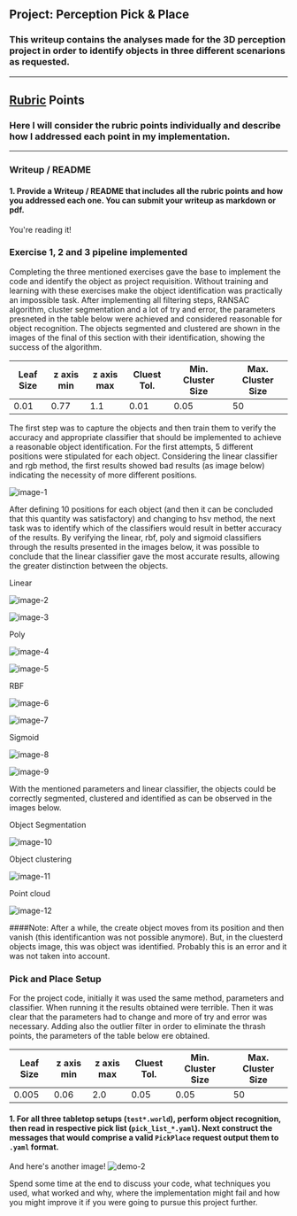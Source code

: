 ## Project: Perception Pick & Place
### This writeup contains the analyses made for the 3D perception project in order to identify objects in three different scenarions as requested.

---

## [Rubric](https://review.udacity.com/#!/rubrics/1067/view) Points
### Here I will consider the rubric points individually and describe how I addressed each point in my implementation.  

---
### Writeup / README

#### 1. Provide a Writeup / README that includes all the rubric points and how you addressed each one.  You can submit your writeup as markdown or pdf.  

You're reading it!

### Exercise 1, 2 and 3 pipeline implemented 

Completing the three mentioned exercises gave the base to implement the code and identify the object as project requisition. Without training and learning with these exercises make the object identification was practically an impossible task. After implementing all filtering steps, RANSAC algorithm, cluster segmentation and a lot of try and error, the parameters presneted in the table below were achieved and considered reasonable for object recognition. The objects segmented and clustered are shown in the images of the final of this section with their identification, showing the success of the algorithm.

Leaf Size | z axis min | z axis max | Cluest Tol. | Min. Cluster Size | Max. Cluster Size 
--- | --- | --- | --- | --- | ---
0.01 | 0.77 | 1.1 | 0.01 | 0.05 | 50 | 1500 

The first step was to capture the objects and then train them to verify the accuracy and appropriate classifier that should be implemented to achieve a reasonable object identification. For the first attempts, 5 different positions were stipulated for each object. Considering the linear classifier and rgb method, the first results showed bad results (as image below) indicating the necessity of more different positions. 

![image-1](https://github.com/gcrodriguez/3D-Perception-Project/blob/master/exercicio3_confusematrix_com_histogram_5capturas_rgb_linear.png)

After defining 10 positions for each object (and then it can be concluded that this quantity was satisfactory) and changing to hsv method, the next task was to identify which of the classifiers would result in better accuracy of the results. By verifying the linear, rbf, poly and sigmoid classifiers through the results presented in the images below, it was possible to conclude that the linear classifier gave the most accurate results, allowing the greater distinction between the objects.

Linear

![image-2](https://github.com/gcrodriguez/3D-Perception-Project/blob/master/exercicio3_confusematrix_com_histogram_10capturas_hsv_linear.png)

![image-3](https://github.com/gcrodriguez/3D-Perception-Project/blob/master/results_com_histogram_10capturas_hsv_linear.png)

Poly

![image-4](https://github.com/gcrodriguez/3D-Perception-Project/blob/master/exercicio3_confusematrix_com_histogram_10capturas_hsv_poly.png)

![image-5](https://github.com/gcrodriguez/3D-Perception-Project/blob/master/results_com_histogram_10capturas_hsv_poly.png)

RBF

![image-6](https://github.com/gcrodriguez/3D-Perception-Project/blob/master/exercicio3_confusematrix_com_histogram_10capturas_hsv_rbf.png)

![image-7](https://github.com/gcrodriguez/3D-Perception-Project/blob/master/results_com_histogram_10capturas_hsv_rbf.png)

Sigmoid

![image-8](https://github.com/gcrodriguez/3D-Perception-Project/blob/master/exercicio3_confusematrix_com_histogram_10capturas_hsv_sigmoid.png)

![image-9](https://github.com/gcrodriguez/3D-Perception-Project/blob/master/results_com_histogram_10capturas_hsv_sigmoid.png)

With the mentioned parameters and linear classifier, the objects could be correctly segmented, clustered and identified as can be observed in the images below.

Object Segmentation

![image-10](https://github.com/gcrodriguez/3D-Perception-Project/blob/master/object_recon.png)

Object clustering

![image-11](https://github.com/gcrodriguez/3D-Perception-Project/blob/master/object_recon_cluster.png)

Point cloud

![image-12](https://github.com/gcrodriguez/3D-Perception-Project/blob/master/point_cloud.png)

 ####Note: After a while, the create object moves from its position and then vanish (this identificantion was not possible anymore). But, in the cluesterd objects image, this was object was identified. Probably this is an error and it was not taken into account.

### Pick and Place Setup

For the project code, initially it was used the same method, parameters and classifier. When running it the results obtained were terrible. Then it was clear that the parameters had to change and more of try and error was necessary. Adding also the outlier filter in order to eliminate the thrash points, the parameters of the table below ere obtained.

Leaf Size | z axis min | z axis max | Cluest Tol. | Min. Cluster Size | Max. Cluster Size 
--- | --- | --- | --- | --- | ---
0.005 | 0.06 | 2.0 | 0.05 | 0.05 | 50 | 1500 








#### 1. For all three tabletop setups (`test*.world`), perform object recognition, then read in respective pick list (`pick_list_*.yaml`). Next construct the messages that would comprise a valid `PickPlace` request output them to `.yaml` format.

And here's another image! 
![demo-2](https://user-images.githubusercontent.com/20687560/28748286-9f65680e-7468-11e7-83dc-f1a32380b89c.png)

Spend some time at the end to discuss your code, what techniques you used, what worked and why, where the implementation might fail and how you might improve it if you were going to pursue this project further.  



